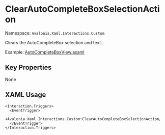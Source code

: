 # ClearAutoCompleteBoxSelectionAction

Namespace: `Avalonia.Xaml.Interactions.Custom`

Clears the AutoCompleteBox selection and text.

Example: [AutoCompleteBoxView.axaml](samples/BehaviorsTestApplication/Views/Pages/AutoCompleteBoxView.axaml)

## Key Properties
None

## XAML Usage
```xaml
<Interaction.Triggers>
  <EventTrigger>
    <Avalonia.Xaml.Interactions.Custom:ClearAutoCompleteBoxSelectionAction/>
  </EventTrigger>
</Interaction.Triggers>
```
